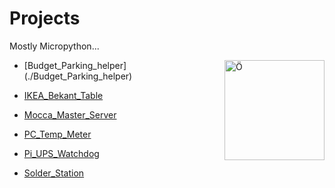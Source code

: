 # Projects
Mostly Micropython... 

<img src="https://upload.wikimedia.org/wikipedia/commons/thumb/a/a7/MicroPython_new_logo.svg/1200px-MicroPython_new_logo.svg.png" align="right"
     alt="Ö" width="160" height="160">

- [Budget_Parking_helper] (./Budget_Parking_helper)

- [IKEA_Bekant_Table](./IKEA_Bekant_Table)

- [Mocca_Master_Server](./Mocca_Master_Server)

- [PC_Temp_Meter](./PC_Temp_Meter)

- [Pi_UPS_Watchdog](./Pi_UPS_Watchdog)

- [Solder_Station](./Solder_Station)

&nbsp;

